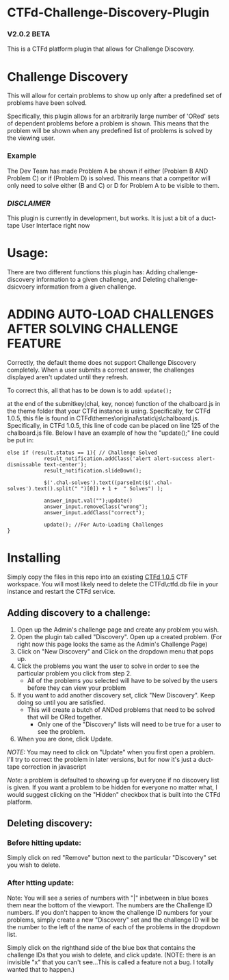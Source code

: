 # CTFd-Challenge-Discovery-Plugin
### V2.0.2 BETA
This is a CTFd platform plugin that allows for Challenge Discovery.

# Challenge Discovery
This will allow for certain problems to show up only after a predefined set of problems have been solved.

Specifically, this plugin allows for an arbitrarily large number of 'ORed' sets of dependent problems before a problem is shown. This means that the problem will be shown when any predefined list of problems is solved by the viewing user.

### Example
The Dev Team has made Problem A be shown if either (Problem B AND Problem C) or if (Problem D) is solved. This means that a competitor will only need to solve either (B and C) or D for Problem A to be visible to them.


### *DISCLAIMER*
This plugin is currently in development, but works. It is just a bit of a duct-tape User Interface right now

# Usage:
There are two different functions this plugin has: Adding challenge-discovery information to a given challenge, and Deleting challenge-dsicvoery information from a given challenge.

# ADDING AUTO-LOAD CHALLENGES AFTER SOLVING CHALLENGE FEATURE
Correctly, the default theme does not support Challenge Discovery completely. When a user submits a correct answer, the challenges displayed aren't updated until they refresh.

To correct this, all that has to be down is to add:
`update();`

at the end of the submitkey(chal, key, nonce) function of the chalboard.js in the theme folder that your CTFd instance is using. Specifically, for CTFd 1.0.5, this file is found in CTFd\themes\original\static\js\chalboard.js. Specifically, in CTFd 1.0.5, this line of code can be placed on line 125 of the chalboard.js file. Below I have an example of how the "update();" line could be put in:


```
else if (result.status == 1){ // Challenge Solved
            result_notification.addClass('alert alert-success alert-dismissable text-center');
            result_notification.slideDown();

            $('.chal-solves').text((parseInt($('.chal-solves').text().split(" ")[0]) + 1 +  " Solves") );

            answer_input.val("");update()
            answer_input.removeClass("wrong");
            answer_input.addClass("correct");
            
            update(); //For Auto-Loading Challenges
}
```


# Installing
Simply copy the files in this repo into an existing [CTFd 1.0.5](https://github.com/CTFd/CTFd/releases/tag/1.0.5) CTF workspace. You will most likely need to delete the CTFd\ctfd.db file in your instance and restart the CTFd service.

## Adding discovery to a challenge:
1. Open up the Admin's challenge page and create any problem you wish.
1. Open the plugin tab called "Discovery". Open up a created problem. (For right now this page looks the same as the Admin's Challenge Page)
1. Click on "New Discovery" and Click on the dropdown menu that pops up.
1. Click the problems you want the user to solve in order to see the particular problem you click from step 2.
    * All of the problems you selected will have to be solved by the users before they can view your problem
1. If you want to add another discovery set, click "New Discovery". Keep doing so until you are satisfied.
    * This will create a butch of ANDed problems that need to be solved that will be ORed together.
        * Only one of the "Discovery" lists will need to be true for a user to see the problem.
1. When you are done, click Update.

*NOTE:* You may need to click on "Update" when you first open a problem. I'll try to correct the problem in later versions, but for now it's just a duct-tape correction in javascript

*Note:* a problem is defaulted to showing up for everyone if no discovery list is given. If you want a problem to be hidden for everyone no matter what, I would suggest clicking on the "Hidden" checkbox that is built into the CTFd platform.

## Deleting discovery:
### Before hitting update:
Simply click on red "Remove" button next to the particular "Discovery" set you wish to delete.

### After htting update:
Note: You will see a series of numbers with "|" inbetween in blue boxes them near the bottom of the viewport. The numbers are the Challenge ID numbers. If you don't happen to know the challenge ID numbers for your problems, simply create a new "Discovery" set and the challenge ID will be the number to the left of the name of each of the problems in the dropdown list.

Simply click on the righthand side of the blue box that contains the challenge IDs that you wish to delete, and click update. (NOTE: there is an invisible "x" that you can't see...This is called a feature not a bug. I totally wanted that to happen.)
